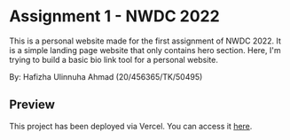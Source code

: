 # Assignment 1 - NWDC 2022 

This is a personal website made for the first assignment of NWDC 2022. 
It is a simple landing page website that only contains hero section. 
Here, I'm trying to build a basic bio link tool for a personal website.

By: Hafizha Ulinnuha Ahmad (20/456365/TK/50495)

## Preview

This project has been deployed via Vercel. You can access it [here](https://tugas-1-nwdc-2022.vercel.app/).
